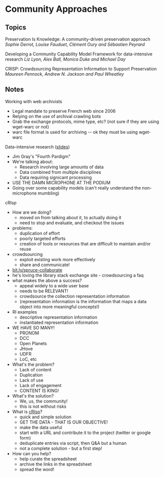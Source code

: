 Community Approaches
===

Topics
---

Preservation Is Knowledge: A community-driven preservation approach
*Sophie Derrot, Louise Fauduet, Clément Oury and Sébastien Peyrard*

Developing a Community Capability Model Framework for data-intensive research
*Liz Lyon, Alex Ball, Monica Duke and Michael Day*

CRISP: Crowdsourcing Representation Information to Support Preservation
*Maureen Pennock, Andrew N. Jackson and Paul Wheatley*

Notes
---

Working with web archivists

  * Legal mandate to preserve French web since 2006
  * Relying on the use of archival crawling bots
  * Grab the exchange protocols, mime type, etc? (not sure if they are using wget-warc or not)
  * warc file format is used for archiving -- ok they must be using wget-warc
  
Data-intensive research ([slides](http://www.slideshare.net/michaelday/developing-a-ccmf))

  * Jim Gray's "Fourth Pardigm"
  * We're talking about:
    * Research involving large amounts of data
    * Data combined from multiple disciplines
    * Data requiring signicant processing
  * USE THE DAMN MICROPHONE AT THE PODIUM
  * Going over some capability models (can't really understand the non-microphone mumbling)

cRIsp

  * How are we doing?
    * moved on from talking about it, to actually doing it
    * need to stop and evaluate, and checkout the issues
  * problems:
    * duplication of effort
    * poorly targeted efforts
    * creation of tools or resources that are difficult to maintain and/or reuse
  * crowdsourcing
    * exploit existing work more effectively
    * share and communicate!
  * [bit.ly/spruce-collaborate](http://bit.ly/spruce-collaborate)
  * he's loving the library stack exchange site - crowdsourcing a faq
  * what makes the above a success?
    * appeal widely to a wide user base
    * needs to be RELEVANT!
    * crowdsource the collection representation information
    * (representation information is the information that maps a data object into more meaningful concepts!)
  * RI examples
    * descriptive representation information
    * instantiated representation information
  * WE HAVE SO MANY!
    * PRONOM
    * DCC
    * Open Planets
    * JHove
    * UDFR
    * LoC, etc
  * What's the problem?
    * Lack of content
    * Duplication
    * Lack of use
    * Lack of engagement
    * CONTENT IS KING!
  * What's the solution?
    * We, us, the community!
    * this is not without risks
  * What is [cRIsp](http://wiki.opf-labs.org/display/SPR/Crowd+sourced+Representation+Information+for+Supporting+Preservation+(CRISP))?
    * quick and simple solution
    * GET THE DATA - THAT IS OUR OBJECTIVE!
    * make the data useful
    * start with a URL and contribute it to the project (twitter or google form)
    * deduplicate entries via script, then Q&A but a human
    * not a complete solution - but a first step!
  * How can you help?
    * help curate the spreadsheet
    * archive the links in the spreadsheet
    * spread the word!


